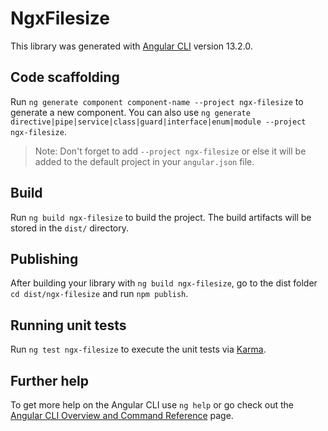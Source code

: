 # NgxFilesize

This library was generated with [Angular CLI](https://github.com/angular/angular-cli) version 13.2.0.

## Code scaffolding

Run `ng generate component component-name --project ngx-filesize` to generate a new component. You can also use `ng generate directive|pipe|service|class|guard|interface|enum|module --project ngx-filesize`.
> Note: Don't forget to add `--project ngx-filesize` or else it will be added to the default project in your `angular.json` file. 

## Build

Run `ng build ngx-filesize` to build the project. The build artifacts will be stored in the `dist/` directory.

## Publishing

After building your library with `ng build ngx-filesize`, go to the dist folder `cd dist/ngx-filesize` and run `npm publish`.

## Running unit tests

Run `ng test ngx-filesize` to execute the unit tests via [Karma](https://karma-runner.github.io).

## Further help

To get more help on the Angular CLI use `ng help` or go check out the [Angular CLI Overview and Command Reference](https://angular.io/cli) page.
